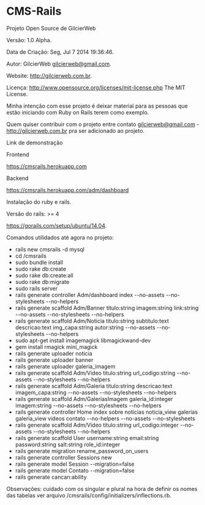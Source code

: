 CMS-Rails
=========
Projeto Open Source de GilcierWeb

Versão: 1.0 Alpha.

Data de Criação: Seg, Jul  7 2014 19:36:46.

Autor: GilcierWeb gilcierweb@gmail.com.

Website: http://gilcierweb.com.br.

Licença: http://www.opensource.org/licenses/mit-license.php The MIT License.

Minha intenção com esse projeto é deixar material para as pessoas que estão iniciando com Ruby on Rails terem como exemplo.

Quem quiser contribuir com o projeto entre contato gilcierweb@gmail.com - http://gilcierweb.com.br pra ser adicionado ao projeto.

Link de demonstração

Frontend

https://cmsrails.herokuapp.com

Backend

https://cmsrails.herokuapp.com/adm/dashboard

Instalação do ruby e rails.

Versão do rails: >= 4

https://gorails.com/setup/ubuntu/14.04.

Comandos utilidados até agora no projeto:

- rails new cmsrails -d mysql
- cd /cmsrails 
- sudo bundle install
- sudo rake db:create
- sudo rake db:create:all
- sudo rake db:migrate
- sudo rails server
- rails generate controller Adm/dashboard index --no-assets --no-stylesheets --no-helpers
- rails generate scaffold Adm/Banner titulo:string imagem:string link:string --no-assets --no-stylesheets --no-helpers
- rails generate scaffold Adm/Noticia titulo:string subtitulo:text descricao:text img_capa:string autor:string --no-assets --no-stylesheets --no-helpers
- sudo apt-get install imagemagick libmagickwand-dev
- gem install rmagick mini_magick
- rails generate uploader noticia
- rails generate uploader banner
- rails generate uploader galeria_imagem
- rails generate scaffold Adm/Video titulo:string url_codigo:string --no-assets --no-stylesheets --no-helpers
- rails generate scaffold Adm/Galeria titulo:string descricao:text imagem_capa:string --no-assets --no-stylesheets --no-helpers
- rails generate scaffold Adm/GaleriasImagem galeria_id:integer imagem:string --no-assets --no-stylesheets --no-helpers
- rails generate controller Home index sobre noticias noticia_view galerias galeria_view videos contato --no-helpers --no-assets --no-stylesheets  
- rails generate scaffold Adm/Video titulo:string url_codigo:integer --no-assets --no-stylesheets --no-helpers
- rails generate scaffold User username:string email:string password:string salt:string role_id:integer
- rails generate migration rename_password_on_users
- rails generate controller Sessions new
- rails generate model Session --migration=false
- rails generate model Contato --migration=false
- rails generate cancan:ability

Observações:
cuidado com os singular e plural na hora de definir os nomes das tabelas ver arquivo /cmsrails/config/initializers/inflections.rb.

